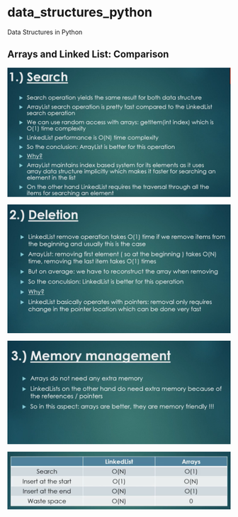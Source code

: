 # data_structures_python
Data Structures in Python

## Arrays and Linked List: Comparison

![ScreenShot](search.png)

![ScreenShot](deletion.png)

![ScreenShot](memory_management.png)

![ScreenShot](breakdown.png)
